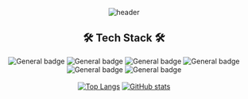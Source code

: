 <div align=center>

![header](https://capsule-render.vercel.app/api?type=soft&color=auto&height=300&section=header&text=Hyewon's%20GitHub&fontSize=80)
  
## 🛠 Tech Stack 🛠
![General badge](https://img.shields.io/badge/Java-1E8CBE?style=for-the-badge&logo=Java&logoColor=white)
![General badge](https://img.shields.io/badge/Python-3776AB?style=for-the-badge&logo=python&logoColor=white)
![General badge](https://img.shields.io/badge/C-A8B9CC?style=for-the-badge&logo=C&logoColor=white)
![General badge](https://img.shields.io/badge/HTML5-E34F26?style=for-the-badge&logo=html5&logoColor=white)
![General badge](https://img.shields.io/badge/CSS3-1572B6?style=for-the-badge&logo=css3&logoColor=white)
![General badge](https://img.shields.io/badge/JavaScript-F7DF1E?style=for-the-badge&logo=javascript&logoColor=black)
<br /><br />
[![Top Langs](https://github-readme-stats.vercel.app/api/top-langs/?username=hyewwonn&exclude_repo=github-readme-stats,hyewwonn.github.io)](https://github.com/hyewwonn/github-readme-stats)
[![GitHub stats](https://github-readme-stats.vercel.app/api?username=hyewwonn)](https://github.com/hyewwonn/github-readme-stats)
